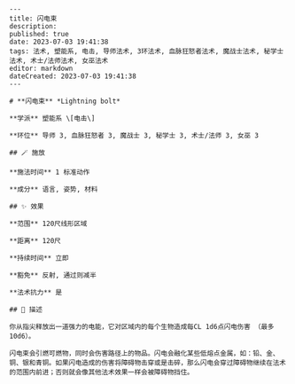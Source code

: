 
    ---
    title: 闪电束
    description: 
    published: true
    date: 2023-07-03 19:41:38
    tags: 法术, 塑能系, 电击, 导师法术, 3环法术, 血脉狂怒者法术, 魔战士法术, 秘学士法术, 术士/法师法术, 女巫法术
    editor: markdown
    dateCreated: 2023-07-03 19:41:38
    ---

    # **闪电束** *Lightning bolt*

    **学派** 塑能系 \[电击\] 

    **环位** 导师 3, 血脉狂怒者 3, 魔战士 3, 秘学士 3, 术士/法师 3, 女巫 3

    ## 🪄 施放

    **施法时间** 1 标准动作

    **成分** 语言, 姿势, 材料

    ## ✨ 效果  

    **范围** 120尺线形区域

    **距离** 120尺  

    **持续时间** 立即 

    **豁免** 反射, 通过则减半

    **法术抗力** 是

    ## 📖 描述

    你从指尖释放出一道强力的电能，它对区域内的每个生物造成每CL 1d6点闪电伤害 （最多10d6）。

    闪电束会引燃可燃物，同时会伤害路径上的物品。闪电会融化某些低熔点金属，如：铅、金、铜、银和青铜。如果闪电造成的伤害将障碍物击穿或是击碎，那么闪电会穿过障碍物继续在法术的范围内前进；否则就会像其他法术效果一样会被障碍物挡住。
    